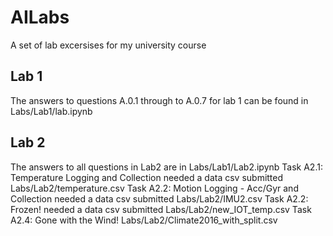 # AILabs
A set of lab excersises for my university course
## Lab 1
The answers to questions A.0.1 through to A.0.7 for lab 1 can be found in Labs/Lab1/lab.ipynb
## Lab 2
The answers to all questions in Lab2 are in Labs/Lab1/Lab2.ipynb
Task A2.1: Temperature Logging and Collection needed a data csv submitted Labs/Lab2/temperature.csv
Task A2.2: Motion Logging - Acc/Gyr  and Collection needed a data csv submitted Labs/Lab2/IMU2.csv
Task A2.2: Frozen! needed a data csv submitted Labs/Lab2/new_IOT_temp.csv
Task A2.4: Gone with the Wind! Labs/Lab2/Climate2016_with_split.csv
